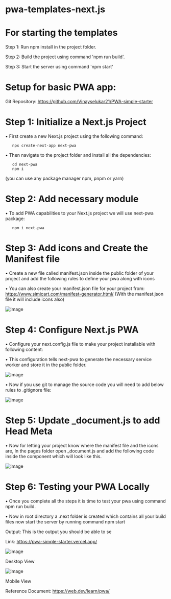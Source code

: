 # pwa-templates-next.js

# For starting the templates

Step 1: Run npm install in the project folder.

Step 2: Build the project using command 'npm run build'.

Step 3: Start the server using command 'npm start'

# Setup for basic PWA app:
Git Repository: https://github.com/Vinayselukar21/PWA-simple-starter 
# Step 1: Initialize a Next.js Project
• First create a new Next.js project using the following command: 

       npx create-next-app next-pwa
       
• Then navigate to the project folder and install all the dependencies:

       cd next-pwa
       npm i 
       
(you can use any package manager npm, pnpm or yarn)

# Step 2: Add necessary module
•	To add PWA capabilities to your Next.js project we will use next-pwa package:

       npm i next-pwa

# Step 3: Add icons and Create the Manifest file
•	Create a new file called manifest.json inside the public folder of your project and add the following rules to define your pwa along with icons

•	You can also create your manifest.json file for your project from: https://www.simicart.com/manifest-generator.html/  (With the manifest.json file it will include icons also)

 ![image](https://github.com/Vinayselukar21/pwa-templates-next.js/assets/88923859/4627abcb-ca8f-4c3e-a4b3-c70b75892873)

# Step 4: Configure Next.js PWA
•	Configure your next.config.js file to make your project installable with following content:

•	This configuration tells next-pwa to generate the necessary service worker and store it in the public folder.

 ![image](https://github.com/Vinayselukar21/pwa-templates-next.js/assets/88923859/254d0aca-11a0-4fdd-b6f3-610ff61f7155)

•	Now if you use git to manage the source code you will need to add below rules to .gitignore file:

 ![image](https://github.com/Vinayselukar21/pwa-templates-next.js/assets/88923859/6c73757c-a9a2-498d-86e6-30321ce9e5a3)

# Step 5: Update _document.js to add Head Meta
•	Now for letting your project know where the manifest file and the icons are, In the pages folder open _document.js and add the following code inside the <Head> component which will look like this.

 ![image](https://github.com/Vinayselukar21/pwa-templates-next.js/assets/88923859/9bd84d07-bc72-41bb-a6a2-1816dc1ba764)

# Step 6: Testing your PWA Locally
•	Once you complete all the steps it is time to test your pwa using command npm run build.

•	Now in root directory a  .next folder is created which contains all your build files now start the server by running command npm start

Output: This is the output you should be able to se

Link: https://pwa-simple-starter.vercel.app/

![image](https://github.com/Vinayselukar21/pwa-templates-next.js/assets/88923859/64114abb-e3bf-4058-be21-a34eafe57483)

Desktop View                                                                                 

![image](https://github.com/Vinayselukar21/pwa-templates-next.js/assets/88923859/574dcdbb-5a13-4e04-9cd1-70d6c44a480b)

Mobile View

Reference Document: https://web.dev/learn/pwa/
